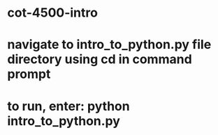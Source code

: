 # cot-4500-intro
# navigate to intro_to_python.py file directory using cd in command prompt
# to run, enter: python intro_to_python.py
